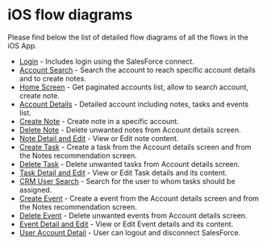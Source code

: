 # iOS flow diagrams

Please find below the list of detailed flow diagrams of all the flows in the iOS App.

- [Login](./login.mermaid) - Includes login using the SalesForce connect.
- [Account Search](./AccountSearchScreen.mermaid) - Search the account to reach specific account details and to create notes.
- [Home Screen](./HomeScreen.mermaid) - Get paginated accounts list, allow to search account, create note.
- [Account Details](./AccountDetailScreen.mermaid) - Detailed account including notes, tasks and events list.
- [Create Note](./CreateNoteScreen.mermaid) - Create note in a specific account.
- [Delete Note](./DeleteNote.mermaid) - Delete unwanted notes from Account details screen.
- [Note Detail and Edit](./NoteDetailScreen.mermaid) - View or Edit note content.
- [Create Task](./CreateTaskScreen.mermaid) - Create a task from the Account details screen and from the Notes recommendation screen.
- [Delete Task](./DeleteTask.mermaid) - Delete unwanted tasks from Account details screen.
- [Task Detail and Edit](./TaskDetailScreen.mermaid) - View or Edit Task details and its content.
- [CRM User Search](./CrmUserSearchScreen.mermaid) - Search for the user to whom tasks should be assigned.
- [Create Event](./CreateEventScreen.mermaid) - Create a event from the Account details screen and from the Notes recommendation screen.
- [Delete Event](./DeleteEvent.mermaid) - Delete unwanted events from Account details screen.
- [Event Detail and Edit](./EventDetailScreen.mermaid) - View or Edit Event details and its content.
- [User Account Detail](./UserAccountDetailScreen.mermaid) - User can logout and disconnect SalesForce.
